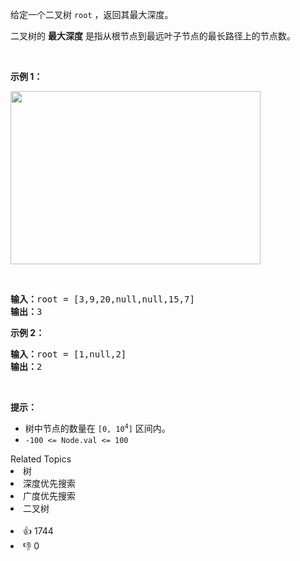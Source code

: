 <p>给定一个二叉树 <code>root</code> ，返回其最大深度。</p>

<p>二叉树的 <strong>最大深度</strong> 是指从根节点到最远叶子节点的最长路径上的节点数。</p>

<p>&nbsp;</p>

<p><strong>示例 1：</strong></p>

<p><img alt="" src="https://assets.leetcode.com/uploads/2020/11/26/tmp-tree_sum.jpg" style="width: 400px; height: 277px;" /></p>

<p>&nbsp;</p>

<pre>
<b>输入：</b>root = [3,9,20,null,null,15,7]
<b>输出：</b>3
</pre>

<p><strong>示例 2：</strong></p>

<pre>
<b>输入：</b>root = [1,null,2]
<b>输出：</b>2
</pre>

<p>&nbsp;</p>

<p><strong>提示：</strong></p>

<ul> 
 <li>树中节点的数量在&nbsp;<code>[0, 10<sup>4</sup>]</code>&nbsp;区间内。</li> 
 <li><code>-100 &lt;= Node.val &lt;= 100</code></li> 
</ul>

<div><div>Related Topics</div><div><li>树</li><li>深度优先搜索</li><li>广度优先搜索</li><li>二叉树</li></div></div><br><div><li>👍 1744</li><li>👎 0</li></div>